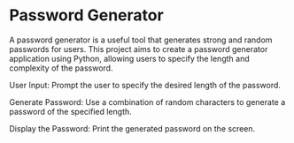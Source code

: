 # Password Generator

A password generator is a useful tool that generates strong and random passwords for users. This project aims to create a password generator application using Python, allowing users to specify the length and complexity of the password. 

User Input: Prompt the user to specify the desired length of the password.

Generate Password: Use a combination of random characters to generate a password of the specified length.

Display the Password: Print the generated password on the screen.
